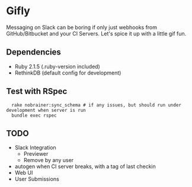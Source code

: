 # Gifly

Messaging on Slack can be boring if only just webhooks from GitHub/Bitbucket and your CI Servers. Let's spice it up with a little gif fun.

## Dependencies
- Ruby 2.1.5 (.ruby-version included)
- RethinkDB (default config for development)

## Test with RSpec
      rake nobrainer:sync_schema # if any issues, but should run under development when server is run
      bundle exec rspec

## TODO
- Slack Integration
  - Previewer
  - Remove by any user
- autogen when CI server breaks, with a tag of last checkin
- Web UI
- User Submissions

